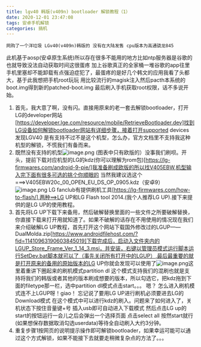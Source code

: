 ```yaml
---
title: lgv40 韩版(v409n) bootloader 解锁教程（1）
date: 2020-12-01 23:47:08
tags: 安卓手机解锁
categories: 搞机
---
```

    网购了一个洋垃圾 LGv40(v409n)韩版的 没有在大陆发售 cpu版本为高通骁龙845
此机基于aosp(安卓原生系统)所以存在很多不能用的地方比如ntp服务器是谷歌的也就导致没法自动获取时间这很蛋疼
加上谷歌真正的全家桶一堆谷歌的app往里手机里塞却不能卸载有点强迫症犯了，最蛋疼的是好几个韩文的应用我看了头都大，基于此我想把手机root玩玩 用比较流行的magisk注入然后pacth本系统的boot.img得到新的patched-boot.img 最后刷入手机获取root权限，话不多说开始。
<!--more-->

1. 首先，我大意了啊，没有闪。直接用原来的老一套去解锁bootloader，打开LG的developer网站[https://developer.lge.com/resource/mobile/RetrieveBootloader.dev]找到LG设备如何解锁bootloader网站有详细步骤，接着打开supported devices 发现LGV40 是有支持不过不是这个机型，怎么办，官方文档里不支持我这种机型的解锁，不慌我们有备而来。
2. 既然没有支持的机型![image.png](https://i.loli.net/2020/12/02/cveCQq3oGd7iOYB.png)
(图表中只有欧版的）没事我们刷呗。开头，提前下载对应机型的LG的kdz(你可以理解为rom包)[https://lg-firmwares.com/android-9-pie/]我准备刷成欧版的所以找V405EBW,机型输入完下面有很多可选的挑个你顺眼的 当然我建议选这个===>V405EBW20c_00_OPEN_EU_DS_OP_0905.kdz（安卓9）![image.png](https://i.loli.net/2020/12/02/gzv6TaNV3lKB4ny.png) LG fanclub有提供刷机工具[https://lg-firmwares.com/how-to-flash/],两种==>LG UP和LG Flash tool 2014.(我个人推荐LG UP).接下来提供的是LG UP的使用教程。
3. 首先将LG UP下载下来备用，然后破解替换里面的一些文件之所要破解替换，你直接下载来打开用就知道了。如果不破解的话存在不用使用的情况现在我们来介绍破解LG UP教程，首先打开这个网站下载国外修改过的LGUP——DualMolda.zip[https://www.androidfilehost.com/?fid=11410963190603845019]下载完成后，启动入文件夹内的LGUP_Store_Frame_Ver_1_14_3.msi，并安装，右键以管理员模式运行脚本运行SetDev.bat脚本就可以了（事先关闭所有打开中的LGUP）,最后最重要的就是打开原来的备用的原始版本的LG UP你就会发现可以使用了![image.png](https://i.loli.net/2020/12/02/n45hM3mLAgQPWdv.png)这里着重讲下圈起来的刷机模式partition dl 这个模式支持我们的混刷也就是支持将我们的韩版或者其他的版本刷成想要的版本，所以勾选它，把kdz拖到下面的filetype那一栏，选中partition dl模式点击start。。。 嗯？ 怎么进入刷机模式连不上LGUP呀！giao！ 忘记说了要用LG UP进行刷机必须要进去LG的Download模式 在这个模式中可以进行kdz的刷入。问题来了如何进入了，关机状态下按住音量键+号 插入usb即可自动进入下载模式 然后点击LG up的start的按钮运行一会儿之后会弹出一个选择页面 点击select all 按然start就行(如果想保存数据取消勾选userdata)等待全自动刷入大约3分钟。
4. 重复步骤1按网页的说明提示操作即可解锁bootloader，如果幸运可能可以通过这个方式解锁，如果不能接下去就要走稍微复杂点的方法了。。。

